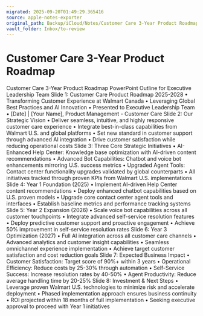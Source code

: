 ```yaml
---
migrated: 2025-09-20T01:49:29.365416
source: apple-notes-exporter
original_path: Backup/iCloud/Notes/Customer Care 3-Year Product Roadmap.md
vault_folder: Inbox/to-review
---
```

# Customer Care 3-Year Product Roadmap

Customer Care 3-Year Product Roadmap
PowerPoint Outline for Executive Leadership Team
Slide 1: Customer Care Product Roadmap 2025-2028
	•	Transforming Customer Experience at Walmart Canada
	•	Leveraging Global Best Practices and AI Innovation
	•	Presented to Executive Leadership Team
	•	[Date] | [Your Name], Product Management - Customer Care
Slide 2: Our Strategic Vision
	•	Deliver seamless, intuitive, and highly responsive customer care experience
	•	Integrate best-in-class capabilities from Walmart U.S. and global platforms
	•	Set new standard in customer support through advanced AI integration
	•	Drive customer satisfaction while reducing operational costs
Slide 3: Three Core Strategic Initiatives
	•	AI-Enhanced Help Center: Knowledge base optimization with AI-driven content recommendations
	•	Advanced Bot Capabilities: Chatbot and voice bot enhancements mirroring U.S. success metrics
	•	Upgraded Agent Tools: Contact center functionality upgrades validated by global counterparts
	•	All initiatives tracked through proven KPIs from Walmart U.S. implementations
Slide 4: Year 1 Foundation (2025)
	•	Implement AI-driven Help Center content recommendations
	•	Deploy enhanced chatbot capabilities based on U.S. proven models
	•	Upgrade core contact center agent tools and interfaces
	•	Establish baseline metrics and performance tracking systems
Slide 5: Year 2 Expansion (2026)
	•	Scale voice bot capabilities across all customer touchpoints
	•	Integrate advanced self-service resolution features
	•	Deploy predictive customer support and proactive engagement
	•	Achieve 50% improvement in self-service resolution rates
Slide 6: Year 3 Optimization (2027)
	•	Full AI integration across all customer care channels
	•	Advanced analytics and customer insight capabilities
	•	Seamless omnichannel experience implementation
	•	Achieve target customer satisfaction and cost reduction goals
Slide 7: Expected Business Impact
	•	Customer Satisfaction: Target score of 90%+ within 3 years
	•	Operational Efficiency: Reduce costs by 25-30% through automation
	•	Self-Service Success: Increase resolution rates by 40-50%
	•	Agent Productivity: Reduce average handling time by 20-25%
Slide 8: Investment & Next Steps
	•	Leverage proven Walmart U.S. technologies to minimize risk and accelerate deployment
	•	Phased implementation approach ensures business continuity
	•	ROI projected within 18 months of full implementation
	•	Seeking executive approval to proceed with Year 1 initiatives
